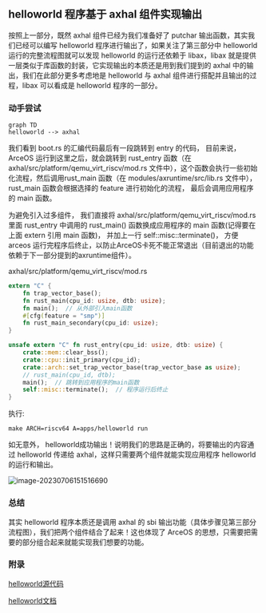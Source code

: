## helloworld 程序基于 axhal 组件实现输出

按照上一部分，既然 axhal 组件已经为我们准备好了 putchar 输出函数，其实我们已经可以编写 helloworld 程序进行输出了，如果关注了第三部分中 helloworld 运行的完整流程图就可以发现 helloworld 的运行还依赖于 libax，libax 就是提供一层类似于库函数的封装，它实现输出的本质还是用到我们提到的 axhal 中的输出，我们在此部分更多考虑地是 helloworld 与 axhal 组件进行搭配并且输出的过程，libax 可以看成是 helloworld 程序的一部分。

### 动手尝试

```mermaid
graph TD
helloworld --> axhal
```



我们看到 boot.rs 的汇编代码最后有一段跳转到 entry 的代码， 目前来说，ArceOS 运行到这里之后，就会跳转到 rust_entry 函数（在axhal/src/platform/qemu_virt_riscv/mod.rs 文件中），这个函数会执行一些初始化流程，然后调用rust_main 函数（在 modules/axruntime/src/lib.rs 文件中）， rust_main 函数会根据选择的 feature 进行初始化的流程， 最后会调用应用程序的 main 函数。

为避免引入过多组件， 我们直接将 axhal/src/platform/qemu_virt_riscv/mod.rs 里面 rust_entry 中调用的 rust_main() 函数换成应用程序的 main 函数(记得要在上面 extern 引用 main 函数)， 并加上一行 self::misc::terminate()， 方便 arceos 运行完程序后终止，以防止ArceOS卡死不能正常退出（目前退出的功能依赖于下一部分提到的axruntime组件）。

axhal/src/platform/qemu_virt_riscv/mod.rs

```rust
extern "C" {
    fn trap_vector_base();
    fn rust_main(cpu_id: usize, dtb: usize);
    fn main();  // 从外部引入main函数
    #[cfg(feature = "smp")]
    fn rust_main_secondary(cpu_id: usize);
}

unsafe extern "C" fn rust_entry(cpu_id: usize, dtb: usize) {
    crate::mem::clear_bss();
    crate::cpu::init_primary(cpu_id);
    crate::arch::set_trap_vector_base(trap_vector_base as usize);
    // rust_main(cpu_id, dtb);
    main();  // 跳转到应用程序的main函数
    self::misc::terminate();  // 程序运行后终止
}
```

执行: 

```shell
make ARCH=riscv64 A=apps/helloworld run
```

 如无意外， helloworld成功输出！说明我们的思路是正确的，将要输出的内容通过 helloworld 传递给 axhal，这样只需要两个组件就能实现应用程序 helloworld 的运行和输出。

![image-20230706151516690](https://s2.loli.net/2023/07/06/3TNuBdRbEcCAevM.png)

### 总结

其实 helloworld 程序本质还是调用 axhal 的 sbi 输出功能（具体步骤见第三部分流程图），我们把两个组件结合了起来！这也体现了 ArceOS 的思想，只需要把需要的部分组合起来就能实现我们想要的功能。

### 附录

[helloworld源代码](https://github.com/rcore-os/arceos/blob/main/apps/helloworld/src/main.rs) 

[helloworld文档](https://github.com/rcore-os/arceos/blob/main/doc/apps_helloworld.md) 
